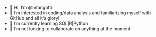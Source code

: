 - 👋 Hi, I’m @mtangotti
- 👀 I’m interested in coding/data analysis and familiarizing myself with GitHub and all it's glory!
- 🌱 I’m currently learning SQL|R|Python 
- 💞️ I’m not looking to collaborate on anything at the moment

<!---
mtangotti/mtangotti is a ✨ special ✨ repository because its `README.md` (this file) appears on your GitHub profile.
You can click the Preview link to take a look at your changes.
--->
